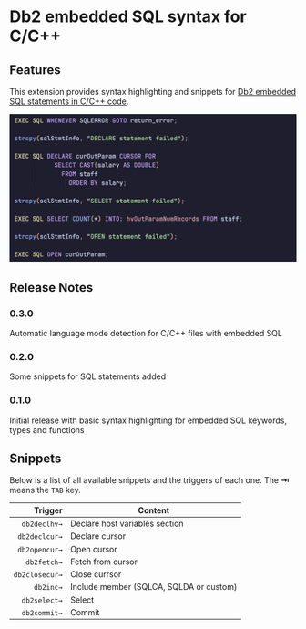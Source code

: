 # Db2 embedded SQL syntax for C/C++

## Features

This extension provides syntax highlighting and snippets for [Db2 embedded SQL statements in C/C++ code][examples].

![highlighting example](images/highlighting-1.png)

## Release Notes

### 0.3.0

Automatic language mode detection for C/C++ files with embedded SQL

### 0.2.0

Some snippets for SQL statements added

### 0.1.0

Initial release with basic syntax highlighting for embedded SQL keywords, types and functions

## Snippets

Below is a list of all available snippets and the triggers of each one. The **⇥** means the `TAB` key.

|  Trigger       | Content                                  |
| -------------: | ---------------------------------------- |
|   `db2declhv→` | Declare host variables section           |
|  `db2declcur→` | Declare cursor                           |
|  `db2opencur→` | Open cursor                              |
|    `db2fetch→` | Fetch from cursor                        |
| `db2closecur→` | Close currsor                            |
|      `db2inc→` | Include member (SQLCA, SQLDA or custom)  |
|   `db2select→` | Select                                   |
|   `db2commit→` | Commit                                   |

[examples]: https://www.ibm.com/docs/en/db2-for-zos/12.0.0?topic=statements-c-c-programming-examples